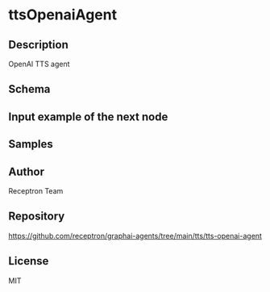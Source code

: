 # ttsOpenaiAgent

## Description

OpenAI TTS agent

## Schema



## Input example of the next node



## Samples



## Author

Receptron Team

## Repository

https://github.com/receptron/graphai-agents/tree/main/tts/tts-openai-agent

## License

MIT


